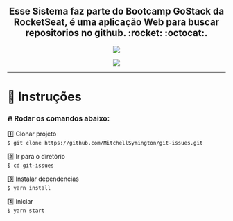 <h2 align="center">
Esse Sistema faz parte do Bootcamp GoStack da RocketSeat, é uma aplicação Web para buscar repositorios no github. :rocket: :octocat:.</br>
</h2>
 
<p align="center"> 
 <img 
    src="68747470733a2f2f726f636b6574736561742d63646e2e73332d73612d656173742d312e616d617a6f6e6177732e636f6d2f626f6f7463616d702d6865616465722e706e67.png"/>
</p>

<p align="center"> 
 <img src="Captura de Tela 2020-10-25 às 01.21.00.png"/>
</p>

----------------------------

# :notebook_with_decorative_cover: Instruções

### :fire: Rodar os comandos abaixo:

:one: Clonar projeto</br>
`$ git clone https://github.com/MitchellSymington/git-issues.git`

:two: Ir para o diretório </br>
`$ cd git-issues`

:three: Instalar dependencias</br>
`$ yarn install`

:four: Iniciar</br>
`$ yarn start`</br>
